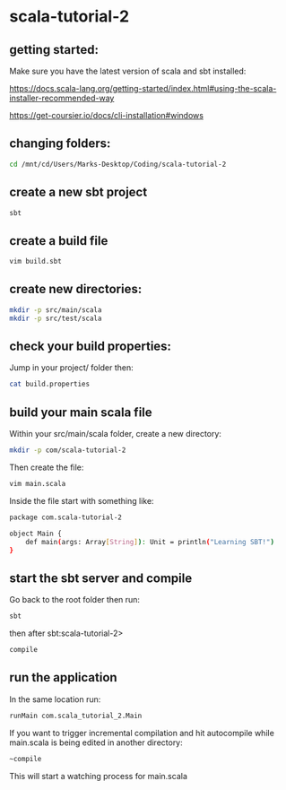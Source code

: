 # scala-tutorial-2

## getting started:

Make sure you have the latest version of scala and sbt installed:

https://docs.scala-lang.org/getting-started/index.html#using-the-scala-installer-recommended-way

https://get-coursier.io/docs/cli-installation#windows

## changing folders:

```sh
cd /mnt/cd/Users/Marks-Desktop/Coding/scala-tutorial-2
```

## create a new sbt project

```sh
sbt
```

## create a build file

```sh
vim build.sbt
```

## create new directories:

```sh
mkdir -p src/main/scala
mkdir -p src/test/scala
```

## check your build properties:

Jump in your project/ folder then:

```sh
cat build.properties
```

## build your main scala file

Within your src/main/scala folder, create a new directory:

```sh
mkdir -p com/scala-tutorial-2
```

Then create the file:

```sh
vim main.scala
```

Inside the file start with something like:

```sh
package com.scala-tutorial-2

object Main {
    def main(args: Array[String]): Unit = println("Learning SBT!")
}
```

## start the sbt server and compile

Go back to the root folder then run:

```sh
sbt
```

then after sbt:scala-tutorial-2>

```sh
compile
```

## run the application

In the same location run:

```sh
runMain com.scala_tutorial_2.Main
```

If you want to trigger incremental compilation and hit autocompile while
main.scala is being edited in another directory:

```sh
~compile
```

This will start a watching process for main.scala
